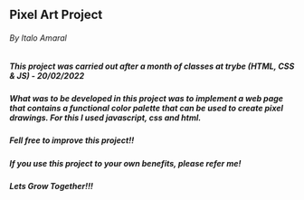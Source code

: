 ## Pixel Art Project 
###### By Italo Amaral

## 

##### This project was carried out after a month of classes at trybe (HTML, CSS & JS) - 20/02/2022

##### What was to be developed in this project was to implement a web page that contains a functional color palette that can be used to create pixel drawings. For this I used javascript, css and html.

##### Fell free to improve this project!!

##### If you use this project to your own benefits, please refer me!
##### Lets Grow Together!!! 

##